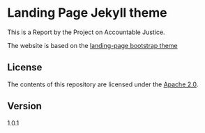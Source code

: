 # Landing Page Jekyll theme

This is a Report by the Project on Accountable Justice.

 The website is based on the [landing-page bootstrap theme ](http://startbootstrap.com/templates/landing-page/)

## License
The contents of this repository are licensed under the [Apache
2.0](http://www.apache.org/licenses/LICENSE-2.0.html).

## Version
1.0.1
